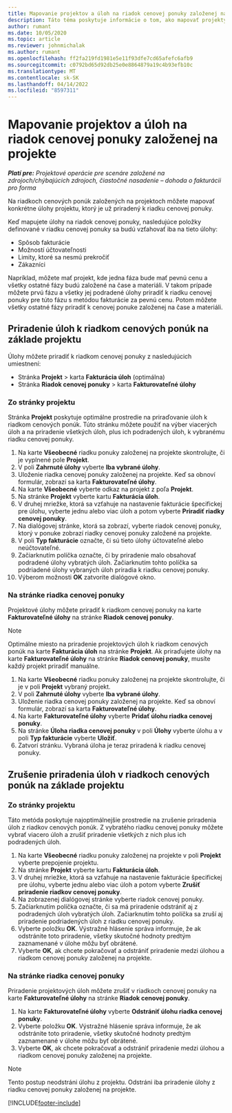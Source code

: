 ```yaml
---
title: Mapovanie projektov a úloh na riadok cenovej ponuky založenej na projekte
description: Táto téma poskytuje informácie o tom, ako mapovať projekty a úlohy na riadok úlohy založenej na projekte.
author: rumant
ms.date: 10/05/2020
ms.topic: article
ms.reviewer: johnmichalak
ms.author: rumant
ms.openlocfilehash: ff2fa219fd1981e5e11f93dfe7cd65afefc6afb9
ms.sourcegitcommit: c0792bd65d92db25e0e8864879a19c4b93efb10c
ms.translationtype: MT
ms.contentlocale: sk-SK
ms.lasthandoff: 04/14/2022
ms.locfileid: "8597311"
---
```

# <a name="map-projects-and-tasks-to-a-project-based-quote-line"></a>Mapovanie projektov a úloh na riadok cenovej ponuky založenej na projekte

_**Platí pre:** Projektové operácie pre scenáre založené na zdrojoch/chýbajúcich zdrojoch, čiastočné nasadenie – dohoda o fakturácii pro forma_

Na riadkoch cenových ponúk založených na projektoch môžete mapovať konkrétne úlohy projektu, ktorý je už priradený k riadku cenovej ponuky.

Keď mapujete úlohy na riadok cenovej ponuky, nasledujúce položky definované v riadku cenovej ponuky sa budú vzťahovať iba na tieto úlohy:

- Spôsob fakturácie
- Možností účtovateľnosti
- Limity, ktoré sa nesmú prekročiť
- Zákazníci

Napríklad, môžete mať projekt, kde jedna fáza bude mať pevnú cenu a všetky ostatné fázy budú založené na čase a materiáli. V takom prípade môžete prvú fázu a všetky jej podradené úlohy priradiť k riadku cenovej ponuky pre túto fázu s metódou fakturácie za pevnú cenu. Potom môžete všetky ostatné fázy priradiť k cenovej ponuke založenej na čase a materiáli.

## <a name="associate-tasks-to-project-based-quote-lines"></a>Priradenie úloh k riadkom cenových ponúk na základe projektu

Úlohy môžete priradiť k riadkom cenovej ponuky z nasledujúcich umiestnení:

- Stránka **Projekt** > karta **Fakturácia úloh** (optimálna)
- Stránka **Riadok cenovej ponuky** > karta **Fakturovateľné úlohy** 

### <a name="from-the-project-page"></a>Zo stránky projektu

Stránka **Projekt** poskytuje optimálne prostredie na priraďovanie úloh k riadkom cenových ponúk. Túto stránku môžete použiť na výber viacerých úloh a na priradenie všetkých úloh, plus ich podradených úloh, k vybranému riadku cenovej ponuky.

1. Na karte **Všeobecné** riadku ponuky založenej na projekte skontrolujte, či je vyplnené pole **Projekt**.
2. V poli **Zahrnuté úlohy** vyberte **Iba vybrané úlohy**.
3. Uloženie riadka cenovej ponuky založenej na projekte. Keď sa obnoví formulár, zobrazí sa karta **Fakturovateľné úlohy**.
4. Na karte **Všeobecné** vyberte odkaz na projekt z poľa **Projekt**.
5. Na stránke **Projekt** vyberte kartu **Fakturácia úloh**.
6. V druhej mriežke, ktorá sa vzťahuje na nastavenie fakturácie špecifickej pre úlohu, vyberte jednu alebo viac úloh a potom vyberte **Priradiť riadky cenovej ponuky**.
7. Na dialógovej stránke, ktorá sa zobrazí, vyberte riadok cenovej ponuky, ktorý v ponuke zobrazí riadky cenovej ponuky založené na projekte.
8. V poli **Typ fakturácie** označte, či sú tieto úlohy účtovateľné alebo neúčtovateľné.
9. Začiarknutím políčka označte, či by priradenie malo obsahovať podradené úlohy vybratých úloh. Začiarknutím tohto políčka sa podriadené úlohy vybraných úloh priradia k riadku cenovej ponuky.
10. Výberom možnosti **OK** zatvoríte dialógové okno.

### <a name="from-the-quote-line-page"></a>Na stránke riadka cenovej ponuky

Projektové úlohy môžete priradiť k riadkom cenovej ponuky na karte **Fakturovateľné úlohy** na stránke **Riadok cenovej ponuky**.

>[!NOTE]
>Optimálne miesto na priradenie projektových úloh k riadkom cenových ponúk na karte **Fakturácia úloh** na stránke **Projekt**. Ak priraďujete úlohy na karte **Fakturovateľné úlohy** na stránke **Riadok cenovej ponuky**, musíte každý projekt priradiť manuálne.

1. Na karte **Všeobecné** riadku ponuky založenej na projekte skontrolujte, či je v poli **Projekt** vybraný projekt.
2. V poli **Zahrnuté úlohy** vyberte **Iba vybrané úlohy**.
3. Uloženie riadka cenovej ponuky založenej na projekte. Keď sa obnoví formulár, zobrazí sa karta **Fakturovateľné úlohy**.
4. Na karte **Fakturovateľné úlohy** vyberte **Pridať úlohu riadka cenovej ponuky**.
5. Na stránke **Úloha riadka cenovej ponuky** v poli **Úlohy** vyberte úlohu a v poli **Typ fakturácie** vyberte **Uložiť**. 
6. Zatvorí stránku. Vybraná úloha je teraz priradená k riadku cenovej ponuky.

## <a name="disassociate-tasks-from-projectbased-quote-lines"></a>Zrušenie priradenia úloh v riadkoch cenových ponúk na základe projektu

### <a name="from-the-project-page"></a>Zo stránky projektu

Táto metóda poskytuje najoptimálnejšie prostredie na zrušenie priradenia úloh z riadkov cenových ponúk. Z vybratého riadku cenovej ponuky môžete vybrať viacero úloh a zrušiť priradenie všetkých z nich plus ich podradených úloh.

1. Na karte **Všeobecné** riadku ponuky založenej na projekte v poli **Projekt** vyberte prepojenie projektu.
2. Na stránke **Projekt** vyberte kartu **Fakturácia úloh**.
3. V druhej mriežke, ktorá sa vzťahuje na nastavenie fakturácie špecifickej pre úlohu, vyberte jednu alebo viac úloh a potom vyberte **Zrušiť priradenie riadkov cenovej ponuky**.
4. Na zobrazenej dialógovej stránke vyberte riadok cenovej ponuky.
5. Začiarknutím políčka označte, či sa má priradenie odstrániť aj z podradených úloh vybratých úloh. Začiarknutím tohto políčka sa zruší aj priradenie podriadených úloh z riadku cenovej ponuky.
6. Vyberte položku **OK**. Výstražné hlásenie správa informuje, že ak odstránite toto priradenie, všetky skutočné hodnoty predtým zaznamenané v úlohe môžu byť obrátené. 
7. Vyberte **OK**, ak chcete pokračovať a odstrániť priradenie medzi úlohou a riadkom cenovej ponuky založenej na projekte.

### <a name="from-the-quote-line-page"></a>Na stránke riadka cenovej ponuky

Priradenie projektových úloh môžete zrušiť v riadkoch cenovej ponuky na karte **Fakturovateľné úlohy** na stránke **Riadok cenovej ponuky**.

1. Na karte **Fakturovateľné úlohy** vyberte **Odstrániť úlohu riadka cenovej ponuky**.
2. Vyberte položku **OK**. Výstražné hlásenie správa informuje, že ak odstránite toto priradenie, všetky skutočné hodnoty predtým zaznamenané v úlohe môžu byť obrátené. 
3. Vyberte **OK**, ak chcete pokračovať a odstrániť priradenie medzi úlohou a riadkom cenovej ponuky založenej na projekte.

>[!NOTE]
> Tento postup neodstráni úlohu z projektu. Odstráni iba priradenie úlohy z riadku cenovej ponuky založenej na projekte.


[!INCLUDE[footer-include](../../includes/footer-banner.md)]